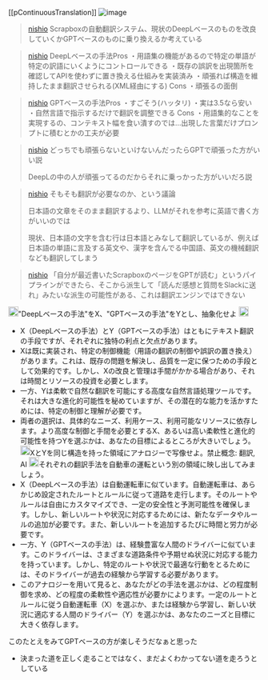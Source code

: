 
[[pContinuousTranslation]]
![image](https://gyazo.com/5996dee7830c6ef1091d12bbde40fa2c/thumb/1000)
> [nishio](https://twitter.com/nishio/status/1663946852985872384) Scrapboxの自動翻訳システム、現状のDeepLベースのものを改良していくかGPTベースのものに乗り換えるか考えている

> [nishio](https://twitter.com/nishio/status/1663949478041362435) DeepLベースの手法Pros
>  ・用語集の機能があるので特定の単語が特定の訳語にいくようにコントロールできる
>  ・既存の誤訳を出現箇所を確認してAPIを使わずに置き換える仕組みを実装済み
>  ・頑張れば構造を維持したまま翻訳させられる(XML経由にする)
>  Cons
>  ・頑張るの面倒

> [nishio](https://twitter.com/nishio/status/1663950355120676864) GPTベースの手法Pros
>  ・すごそう(ハッタリ)
>  ・実は3.5なら安い
>  ・自然言語で指示するだけで翻訳を調整できる
>  Cons
>  ・用語集的なことを実現するの、コンテキスト幅を食い潰すのでは…出現した言葉だけプロンプトに積むとかの工夫が必要

> [nishio](https://twitter.com/nishio/status/1663950546305441793) どっちでも頑張らないといけないんだったらGPTで頑張った方がいい説
>
>  DeepLの中の人が頑張ってるのだからそれに乗っかった方がいいだろ説

> [nishio](https://twitter.com/nishio/status/1663951165778968580) そもそも翻訳が必要なのか、という議論
>
>  日本語の文章をそのまま翻訳するより、LLMがそれを参考に英語で書く方がいいのでは
>
>  現状、日本語の文字を含む行は日本語とみなして翻訳しているが、例えば日本語の単語に言及する英文や、漢字を含んでる中国語、英文の機械翻訳なども翻訳してしまう

> [nishio](https://twitter.com/nishio/status/1663951704956747776) 「自分が最近書いたScrapboxのページをGPTが読む」というパイプラインができたら、そこから派生して「読んだ感想と質問をSlackに送れ」みたいな派生の可能性がある、これは翻訳エンジンではできない

<img src='https://scrapbox.io/api/pages/nishio/nishio/icon' alt='nishio.icon' height="19.5"/>"DeepLベースの手法"をX、"GPTベースの手法"をYとし、抽象化せよ
<img src='https://scrapbox.io/api/pages/nishio/GPT-4/icon' alt='GPT-4.icon' height="19.5"/>
- X（DeepLベースの手法）とY（GPTベースの手法）はともにテキスト翻訳の手段ですが、それぞれに独特の利点と欠点があります。
- Xは既に実装され、特定の制御機能（用語の翻訳の制御や誤訳の置き換え）があります。これは、既存の問題を解決し、品質を一定に保つための手段として効果的です。しかし、Xの改良と管理は手間がかかる場合があり、それは時間とリソースの投資を必要とします。
- 一方、Yは柔軟で自然な翻訳を可能にする高度な自然言語処理ツールです。それは大きな進化的可能性を秘めていますが、その潜在的な能力を活かすためには、特定の制御と理解が必要です。
- 両者の選択は、具体的なニーズ、利用ケース、利用可能なリソースに依存します。より高度な制御と手間を必要とするX、あるいは高い柔軟性と進化的可能性を持つYを選ぶかは、あなたの目標によるところが大きいでしょう。
<img src='https://scrapbox.io/api/pages/nishio/nishio/icon' alt='nishio.icon' height="19.5"/>XとYを同じ構造を持った領域にアナロジーで写像せよ。禁止概念: 翻訳, AI
<img src='https://scrapbox.io/api/pages/nishio/GPT-4/icon' alt='GPT-4.icon' height="19.5"/>それぞれの翻訳手法を自動車の運転という別の領域に映し出してみましょう。
- X（DeepLベースの手法）は自動運転車に似ています。自動運転車は、あらかじめ設定されたルートとルールに従って道路を走行します。そのルートやルールは自由にカスタマイズでき、一定の安全性と予測可能性を確保します。しかし、新しいルートや状況に対応するためには、新たなデータやルールの追加が必要です。また、新しいルートを追加するたびに時間と労力が必要です。
- 一方、Y（GPTベースの手法）は、経験豊富な人間のドライバーに似ています。このドライバーは、さまざまな道路条件や予期せぬ状況に対応する能力を持っています。しかし、特定のルートや状況で最適な行動をとるためには、そのドライバーが過去の経験から学習する必要があります。
- このアナロジーを用いて見ると、あなたがどの手法を選ぶかは、どの程度制御を求め、どの程度の柔軟性や適応性が必要かによります。一定のルートとルールに従う自動運転車（X）を選ぶか、または経験から学習し、新しい状況に適応する人間のドライバー（Y）を選ぶかは、あなたのニーズと目標に大きく依存します。

このたとえをみてGPTベースの方が楽しそうだなぁと思った
- 決まった道を正しく走ることではなく、まだよくわかってない道を走ろうとしている
